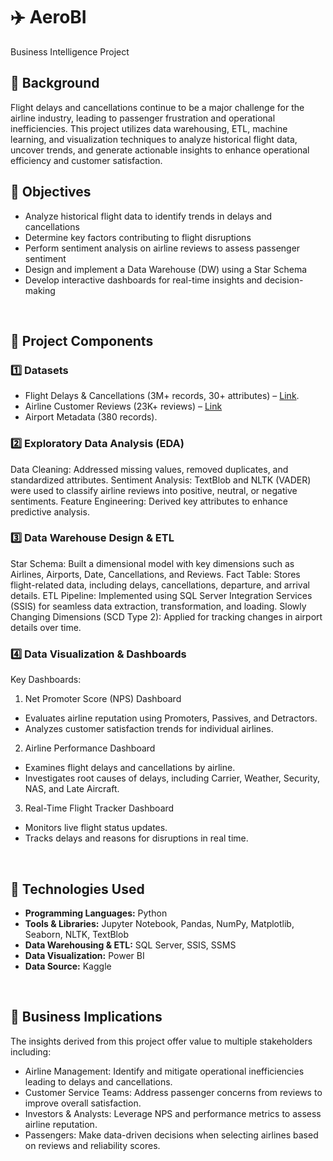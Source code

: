 # ✈️ AeroBI
Business Intelligence Project
<br>

## 📌 Background
Flight delays and cancellations continue to be a major challenge for the airline industry, leading to passenger frustration and operational inefficiencies. This project utilizes data warehousing, ETL, machine learning, and visualization techniques to analyze historical flight data, uncover trends, and generate actionable insights to enhance operational efficiency and customer satisfaction.
<br>

## 🎯 Objectives
- Analyze historical flight data to identify trends in delays and cancellations
- Determine key factors contributing to flight disruptions
- Perform sentiment analysis on airline reviews to assess passenger sentiment
- Design and implement a Data Warehouse (DW) using a Star Schema
- Develop interactive dashboards for real-time insights and decision-making
<br>

## 📂 Project Components

### 1️⃣ Datasets
- Flight Delays & Cancellations (3M+ records, 30+ attributes) – [Link]([https://example.com](https://www.kaggle.com/datasets/patrickzel/flight-delay-and-cancellation-dataset-2019-2023?select=flights_sample_3m.csv)).
- Airline Customer Reviews (23K+ reviews) – [Link](https://www.kaggle.com/datasets/juhibhojani/airline-reviews)
- Airport Metadata (380 records).

### 2️⃣ Exploratory Data Analysis (EDA)
Data Cleaning: Addressed missing values, removed duplicates, and standardized attributes.
Sentiment Analysis: TextBlob and NLTK (VADER) were used to classify airline reviews into positive, neutral, or negative sentiments.
Feature Engineering: Derived key attributes to enhance predictive analysis.

### 3️⃣ Data Warehouse Design & ETL
Star Schema: Built a dimensional model with key dimensions such as Airlines, Airports, Date, Cancellations, and Reviews.
Fact Table: Stores flight-related data, including delays, cancellations, departure, and arrival details.
ETL Pipeline: Implemented using SQL Server Integration Services (SSIS) for seamless data extraction, transformation, and loading.
Slowly Changing Dimensions (SCD Type 2): Applied for tracking changes in airport details over time.

### 4️⃣ Data Visualization & Dashboards
Key Dashboards:
1. Net Promoter Score (NPS) Dashboard
  - Evaluates airline reputation using Promoters, Passives, and Detractors.
  - Analyzes customer satisfaction trends for individual airlines.
2. Airline Performance Dashboard
  - Examines flight delays and cancellations by airline.
  - Investigates root causes of delays, including Carrier, Weather, Security, NAS, and Late Aircraft.
3. Real-Time Flight Tracker Dashboard
  - Monitors live flight status updates.
  - Tracks delays and reasons for disruptions in real time.
<br>

## 🚀 Technologies Used
- **Programming Languages:** Python  
- **Tools & Libraries:** Jupyter Notebook, Pandas, NumPy, Matplotlib, Seaborn, NLTK, TextBlob  
- **Data Warehousing & ETL:** SQL Server, SSIS, SSMS 
- **Data Visualization:** Power BI  
- **Data Source:** Kaggle
<br>

## 📜 Business Implications
The insights derived from this project offer value to multiple stakeholders including:
- Airline Management: Identify and mitigate operational inefficiencies leading to delays and cancellations.
- Customer Service Teams: Address passenger concerns from reviews to improve overall satisfaction.
- Investors & Analysts: Leverage NPS and performance metrics to assess airline reputation.
- Passengers: Make data-driven decisions when selecting airlines based on reviews and reliability scores.
